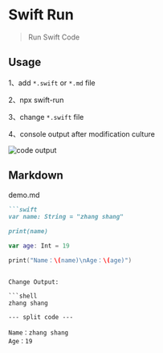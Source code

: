 # Swift Run

> Run Swift Code

## Usage

1、add `*.swift` or `*.md` file

2、npx swift-run

3、change `*.swift` file

4、console output after modification culture

![code output](https://user-images.githubusercontent.com/28686832/94119472-8a22e380-fe81-11ea-8732-a3f23d6c4cbd.png)

## Markdown

demo.md

```md
```swift
var name: String = "zhang shang"

print(name)
```

```swift
var age: Int = 19

print("Name：\(name)\nAge：\(age)")
```
```

Change Output:

```shell
zhang shang

--- split code ---

Name：zhang shang
Age：19
```
